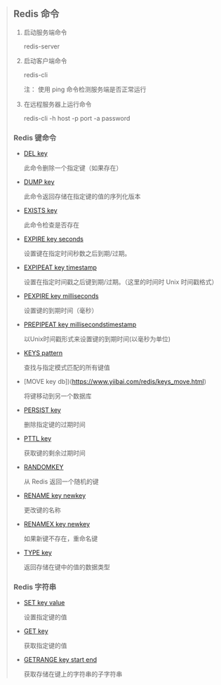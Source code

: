 > ## Redis 命令
>
> 1. 启动服务端命令
>
>     redis-server
>
> 2.  启动客户端命令
>
>     redis-cli
>
>     注： 使用 ping 命令检测服务端是否正常运行
>
> 3.  在远程服务器上运行命令
>
>     redis-cli -h host -p port -a password
>
> ### Redis 键命令
>
> * [DEL key](https://www.yiibai.com/redis/keys_del.html)
>
>     此命令删除一个指定键（如果存在）
>
> *  [DUMP key](https://www.yiibai.com/redis/keys_dump.html)
>
>     此命令返回存储在指定键的值的序列化版本
>
> *  [EXISTS key](https://www.yiibai.com/redis/keys_exists.html)
>
>     此命令检查是否存在
>
> * [EXPIRE key seconds](https://www.yiibai.com/redis/keys_expire.html)
>
>     设置键在指定时间秒数之后到期/过期。 
>
> * [EXPIPEAT key timestamp](https://www.yiibai.com/redis/keys_expireat.html)
>
>     设置在指定时间戳之后键到期/过期。（这里的时间时 Unix 时间戳格式）
>
> * [PEXPIRE key milliseconds](https://www.yiibai.com/redis/keys_pexpire.html)
>
>     设置键的到期时间（毫秒）
>
> *  [PREPIPEAT key millisecondstimestamp](https://www.yiibai.com/redis/keys_pexpireat.html)
>
>     以Unix时间戳形式来设置键的到期时间(以毫秒为单位)
>
> *  [KEYS pattern](https://www.yiibai.com/redis/keys_keys.html)
>
>     查找与指定模式匹配的所有键值
>
> *  [MOVE key db])(https://www.yiibai.com/redis/keys_move.html)
>
>     将键移动到另一个数据库
>
> *  [PERSIST key](https://www.yiibai.com/redis/keys_persist.html)
>
>     删除指定键的过期时间
>
> * [PTTL key](https://www.yiibai.com/redis/keys_pttl.html)
>
>     获取键的剩余过期时间
>
> * [RANDOMKEY](https://www.yiibai.com/redis/keys_randomkey.html)
>
>     从 Redis 返回一个随机的键
>
> * [RENAME key newkey](https://www.yiibai.com/redis/keys_rename.html)
>
>     更改键的名称
>
> * [RENAMEX key newkey](https://www.yiibai.com/redis/keys_renamenx.html)
>
>     如果新键不存在，重命名键
>
> * [TYPE key](https://www.yiibai.com/redis/keys_type.html)
>
>     返回存储在键中的值的数据类型
>
> ### Redis 字符串
>
> * [SET key value](https://www.yiibai.com/redis/strings_set.html)
>
>    设置指定键的值
>
> *  [GET key](https://www.yiibai.com/redis/strings_get.html)
>
>    获取指定键的值
>
> *  [GETRANGE key start end](https://www.yiibai.com/redis/strings_getrange.html)
>
>    获取存储在键上的字符串的子字符串



